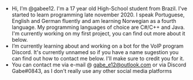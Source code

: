 - Hi, I’m @gabee12. I'm a 17 year old High-School student from Brazil. I've started to learn programming late november 2020. I speak Portuguese, English and German fluently and am learning Norwegian as a fourth language. My programming languages of choice are C#/C++ and Java. I'm currently working on my first project, you can find out more about it below.
- I’m currently learning about and working on a bot for the VoIP program Discord. It's currently unnamed so if you have a name sugestion you can find out how to contact me below. I'll make sure to credit you for it.
- You can contact me via e-mail @ gabe_e12@outlook.com or via Discord Gabe#0843, as I don't really use any other social media platforms

<!---
gabee12/gabee12 is a ✨ special ✨ repository because its `README.md` (this file) appears on your GitHub profile.
You can click the Preview link to take a look at your changes.
--->
